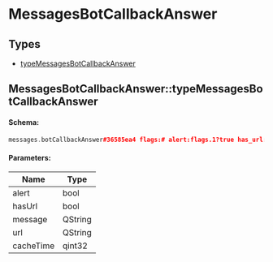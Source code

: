 # MessagesBotCallbackAnswer

## Types

* [typeMessagesBotCallbackAnswer](#messagesbotcallbackanswertypemessagesbotcallbackanswer)

## MessagesBotCallbackAnswer::typeMessagesBotCallbackAnswer

#### Schema:

```c++
messages.botCallbackAnswer#36585ea4 flags:# alert:flags.1?true has_url:flags.3?true message:flags.0?string url:flags.2?string cache_time:int = messages.BotCallbackAnswer;
```

#### Parameters:

|Name|Type|
|----|----|
|alert|bool|
|hasUrl|bool|
|message|QString|
|url|QString|
|cacheTime|qint32|

